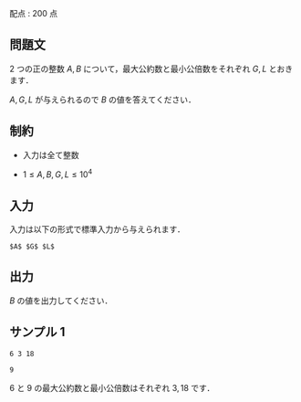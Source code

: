 配点 : $200$ 点

問題文
-----

$2$ つの正の整数 $A, B$ について，最大公約数と最小公倍数をそれぞれ $G, L$ とおきます．

$A, G, L$ が与えられるので $B$ の値を答えてください．

制約
-----

- 入力は全て整数

- $1 \leq A, B, G, L \leq 10^4$

入力
-----

入力は以下の形式で標準入力から与えられます．

```md:
$A$ $G$ $L$
```

出力
-----

$B$ の値を出力してください．

サンプル 1
-----

```入力
6 3 18
```

```出力
9
```

$6$ と $9$ の最大公約数と最小公倍数はそれぞれ $3, 18$ です．
